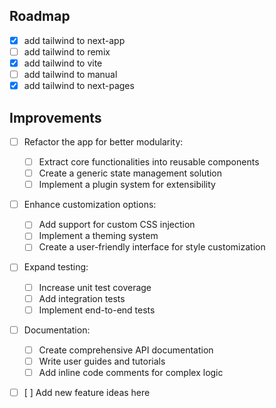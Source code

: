 ## Roadmap

- [x] add tailwind to next-app
- [ ] add tailwind to remix
- [x] add tailwind to vite
- [ ] add tailwind to manual
- [x] add tailwind to next-pages

## Improvements

- [ ] Refactor the app for better modularity:

  - [ ] Extract core functionalities into reusable components
  - [ ] Create a generic state management solution
  - [ ] Implement a plugin system for extensibility

- [ ] Enhance customization options:

  - [ ] Add support for custom CSS injection
  - [ ] Implement a theming system
  - [ ] Create a user-friendly interface for style customization

- [ ] Expand testing:

  - [ ] Increase unit test coverage
  - [ ] Add integration tests
  - [ ] Implement end-to-end tests

- [ ] Documentation:

  - [ ] Create comprehensive API documentation
  - [ ] Write user guides and tutorials
  - [ ] Add inline code comments for complex logic

- [ ] [ ] Add new feature ideas here
